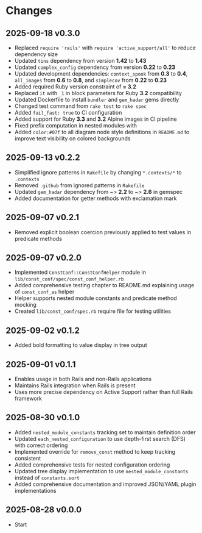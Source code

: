 # Changes

## 2025-09-18 v0.3.0

- Replaced `require 'rails'` with `require 'active_support/all'` to reduce
  dependency size
- Updated `tins` dependency from version **1.42** to **1.43**
- Updated `complex_config` dependency from version **0.22** to **0.23**
- Updated development dependencies: `context_spook` from **0.3** to **0.4**,
  `all_images` from **0.6** to **0.8**, and `simplecov` from **0.22** to
  **0.23**
- Added required Ruby version constraint of **= 3.2**
- Replaced `it` with `_1` in block parameters for Ruby **3.2** compatibility
- Updated Dockerfile to install `bundler` and `gem_hadar` gems directly
- Changed test command from `rake test` to `rake spec`
- Added `fail_fast: true` to CI configuration
- Added support for Ruby **3.3** and **3.2** Alpine images in CI pipeline
- Fixed prefix computation in nested modules with
- Added `color:#07f` to all diagram node style definitions in `README.md` to
  improve text visibility on colored backgrounds

## 2025-09-13 v0.2.2

- Simplified ignore patterns in `Rakefile` by changing `*.contexts/*` to
  `.contexts`
- Removed `.github` from ignored patterns in `Rakefile`
- Updated `gem_hadar` dependency from ~> **2.2** to ~> **2.6** in gemspec
- Added documentation for getter methods with exclamation mark

## 2025-09-07 v0.2.1

- Removed explicit boolean coercion previously applied to test values in
  predicate methods

## 2025-09-07 v0.2.0

- Implemented `ConstConf::ConstConfHelper` module in
  `lib/const_conf/spec/const_conf_helper.rb`
- Added comprehensive testing chapter to README.md explaining usage of
  `const_conf_as` helper
- Helper supports nested module constants and predicate method mocking
- Created `lib/const_conf/spec.rb` require file for testing utilities

## 2025-09-02 v0.1.2

- Added bold formatting to value display in tree output

## 2025-09-01 v0.1.1

- Enables usage in both Rails and non-Rails applications
- Maintains Rails integration when Rails is present
- Uses more precise dependency on Active Support rather than full Rails
  framework

## 2025-08-30 v0.1.0

- Added `nested_module_constants` tracking set to maintain definition order
- Updated `each_nested_configuration` to use depth-first search (DFS) with
  correct ordering
- Implemented override for `remove_const` method to keep tracking consistent
- Added comprehensive tests for nested configuration ordering
- Updated tree display implementation to use `nested_module_constants` instead
  of `constants.sort`
- Added comprehensive documentation and improved JSON/YAML plugin
  implementations

## 2025-08-28 v0.0.0

  * Start

